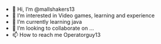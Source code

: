 - 👋 Hi, I’m @mallshakers13
- 👀 I’m interested in Video games, learning and experience 
- 🌱 I’m currently learning java
- 💞️ I’m looking to collaborate on ...
- 📫 How to reach me Operatorguy13

<!---
mallshakers13/mallshakers13 
--->
